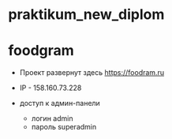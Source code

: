 # praktikum_new_diplom

# foodgram

- Проект развернут здесь https://foodram.ru

- IP - 158.160.73.228

- доступ к админ-панели
  - логин admin
  - пароль superadmin

